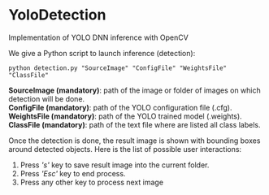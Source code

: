 # YoloDetection
Implementation of YOLO DNN inference with OpenCV

We give a Python script to launch inference (detection):

```console
python detection.py "SourceImage" "ConfigFile" "WeightsFile" "ClassFile"
```

**SourceImage (mandatory)**: path of the image or folder of images on which detection will be done.  
**ConfigFile (mandatory)**: path of the YOLO configuration file (.cfg).  
**WeightsFile (mandatory)**: path of the YOLO trained model (.weights).  
**ClassFile (mandatory)**: path of the text file where are listed all class labels.

Once the detection is done, the result image is shown with bounding boxes around detected objects.
Here is the list of possible user interactions:
1. Press *'s'* key to save result image into the current folder.
2. Press *'Esc'* key to end process.
3. Press any other key to process next image
